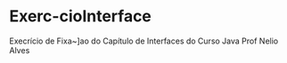 # Exerc-cioInterface
Execrício de Fixa~]ao do Capítulo de Interfaces do Curso Java Prof Nelio Alves
